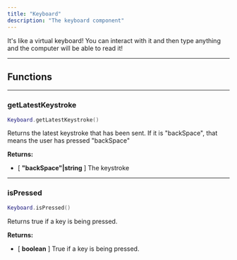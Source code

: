 ```yaml
---
title: "Keyboard"
description: "The keyboard component"
---
```


It's like a virtual keyboard! You can interact with it and then type anything and the computer will be able to read it!

---

## Functions

---

### getLatestKeystroke

```lua
Keyboard.getLatestKeystroke()
```

Returns the latest keystroke that has been sent. If it is "backSpace", that means the user has pressed "backSpace"

**Returns:**
- [ **"backSpace"|string** ] The keystroke

---

### isPressed

```lua
Keyboard.isPressed()
```

Returns true if a key is being pressed.

**Returns:**
- [ **boolean** ] True if a key is being pressed.
